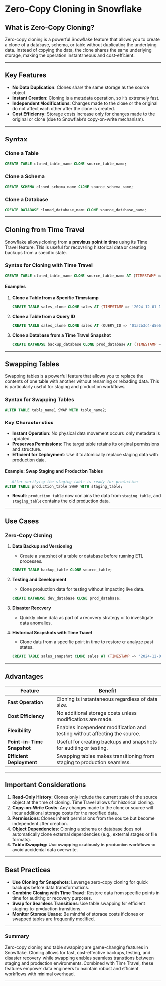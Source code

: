 # **Zero-Copy Cloning in Snowflake**

## **What is Zero-Copy Cloning?**

Zero-copy cloning is a powerful Snowflake feature that allows you to create a clone of a database, schema, or table without duplicating the underlying data. Instead of copying the data, the clone shares the same underlying storage, making the operation instantaneous and cost-efficient.

---

## **Key Features**
- **No Data Duplication**: Clones share the same storage as the source object.
- **Instant Creation**: Cloning is a metadata operation, so it’s extremely fast.
- **Independent Modifications**: Changes made to the clone or the original do not affect each other after the clone is created.
- **Cost Efficiency**: Storage costs increase only for changes made to the original or clone (due to Snowflake’s copy-on-write mechanism).

---

## **Syntax**

### Clone a Table
```sql
CREATE TABLE cloned_table_name CLONE source_table_name;
```

### Clone a Schema
```sql
CREATE SCHEMA cloned_schema_name CLONE source_schema_name;
```

### Clone a Database
```sql
CREATE DATABASE cloned_database_name CLONE source_database_name;
```

---

## **Cloning from Time Travel**

Snowflake allows cloning from a **previous point in time** using its Time Travel feature. This is useful for recovering historical data or creating backups from a specific state.

### **Syntax for Cloning with Time Travel**
```sql
CREATE TABLE cloned_table_name CLONE source_table_name AT (TIMESTAMP => 'YYYY-MM-DD HH24:MI:SS');
```

#### **Examples**
1. **Clone a Table from a Specific Timestamp**
   ```sql
   CREATE TABLE sales_clone CLONE sales AT (TIMESTAMP => '2024-12-01 10:00:00');
   ```

2. **Clone a Table from a Query ID**
   ```sql
   CREATE TABLE sales_clone CLONE sales AT (QUERY_ID => '01a2b3c4-d5e6-789f-0g1h-23456789ijkl');
   ```

3. **Clone a Database from a Time Travel Snapshot**
   ```sql
   CREATE DATABASE backup_database CLONE prod_database AT (TIMESTAMP => '2024-12-01 10:00:00');
   ```

---

## **Swapping Tables**

Swapping tables is a powerful feature that allows you to replace the contents of one table with another without renaming or reloading data. This is particularly useful for staging and production workflows.

### **Syntax for Swapping Tables**
```sql
ALTER TABLE table_name1 SWAP WITH table_name2;
```

### **Key Characteristics**
- **Instant Operation**: No physical data movement occurs; only metadata is updated.
- **Preserves Permissions**: The target table retains its original permissions and structure.
- **Efficient for Deployment**: Use it to atomically replace staging data with production data.

#### **Example: Swap Staging and Production Tables**
```sql
-- After verifying the staging table is ready for production
ALTER TABLE production_table SWAP WITH staging_table;
```

- **Result**: `production_table` now contains the data from `staging_table`, and `staging_table` contains the old production data.

---

## **Use Cases**

### Zero-Copy Cloning
1. **Data Backup and Versioning**  
   - Create a snapshot of a table or database before running ETL processes.  
   ```sql
   CREATE TABLE backup_table CLONE source_table;
   ```

2. **Testing and Development**  
   - Clone production data for testing without impacting live data.  
   ```sql
   CREATE DATABASE dev_database CLONE prod_database;
   ```

3. **Disaster Recovery**  
   - Quickly clone data as part of a recovery strategy or to investigate data anomalies.

4. **Historical Snapshots with Time Travel**  
   - Clone data from a specific point in time to restore or analyze past states.  
   ```sql
   CREATE TABLE sales_snapshot CLONE sales AT (TIMESTAMP => '2024-12-01 10:00:00');
   ```

---

## **Advantages**

| **Feature**            | **Benefit**                                                                 |
|------------------------|-----------------------------------------------------------------------------|
| **Fast Operation**      | Cloning is instantaneous regardless of data size.                          |
| **Cost Efficiency**     | No additional storage costs unless modifications are made.                 |
| **Flexibility**         | Enables independent modification and testing without affecting the source. |
| **Point-in-Time Snapshot** | Useful for creating backups and snapshots for auditing or testing.      |
| **Efficient Deployment** | Swapping tables makes transitioning from staging to production seamless. |

---

## **Important Considerations**
1. **Read-Only History**: Clones only include the current state of the source object at the time of cloning. Time Travel allows for historical cloning.
2. **Copy-on-Write Costs**: Any changes made to the clone or source will incur additional storage costs for the modified data.
3. **Permissions**: Clones inherit permissions from the source but become independent after creation.
4. **Object Dependencies**: Cloning a schema or database does not automatically clone external dependencies (e.g., external stages or file formats).
5. **Table Swapping**: Use swapping cautiously in production workflows to avoid accidental data overwrite.

---

## **Best Practices**
- **Use Cloning for Snapshots**: Leverage zero-copy cloning for quick backups before data transformations.
- **Combine Cloning with Time Travel**: Restore data from specific points in time for auditing or recovery purposes.
- **Swap for Seamless Transitions**: Use table swapping for efficient staging-to-production transitions.
- **Monitor Storage Usage**: Be mindful of storage costs if clones or swapped tables are frequently modified.

---

### **Summary**

Zero-copy cloning and table swapping are game-changing features in Snowflake. Cloning allows for fast, cost-effective backups, testing, and disaster recovery, while swapping enables seamless transitions between staging and production environments. Combined with Time Travel, these features empower data engineers to maintain robust and efficient workflows with minimal overhead.

--- 
